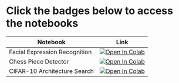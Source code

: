 # Click the badges below to access the notebooks

| Notebook    | Link                                                                                                                                                                              |
|-------------|-----------------------------------------------------------------------------------------------------------------------------------------------------------------------------------|
| Facial Expression Recognition | [![Open In Colab](https://colab.research.google.com/assets/colab-badge.svg)](https://colab.research.google.com/github/wandb/edu/blob/main/lightning/projects/emotion_classifier.ipynb) |
| Chess Piece Detector | [![Open In Colab](https://colab.research.google.com/assets/colab-badge.svg)](https://colab.research.google.com/github/wandb/edu/blob/main/lightning/projects/chess_piece_detector.ipynb) |
| CIFAR-10 Architecture Search | [![Open In Colab](https://colab.research.google.com/assets/colab-badge.svg)](https://colab.research.google.com/github/wandb/edu/blob/main/lightning/projects/architecture_search.ipynb) |

